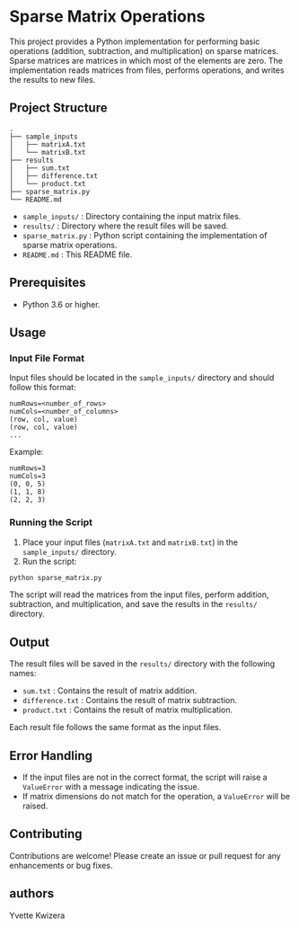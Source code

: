 
# Sparse Matrix Operations

This project provides a Python implementation for performing basic operations (addition, subtraction, and multiplication) on sparse matrices. Sparse matrices are matrices in which most of the elements are zero. The implementation reads matrices from files, performs operations, and writes the results to new files.

## Project Structure

```
.
├── sample_inputs
│   ├── matrixA.txt
│   └── matrixB.txt
├── results
│   ├── sum.txt
│   ├── difference.txt
│   └── product.txt
├── sparse_matrix.py
└── README.md
```

- `sample_inputs/` : Directory containing the input matrix files.
- `results/` : Directory where the result files will be saved.
- `sparse_matrix.py` : Python script containing the implementation of sparse matrix operations.
- `README.md` : This README file.

## Prerequisites

- Python 3.6 or higher.

## Usage

### Input File Format

Input files should be located in the `sample_inputs/` directory and should follow this format:

```
numRows=<number_of_rows>
numCols=<number_of_columns>
(row, col, value)
(row, col, value)
...
```

Example:
```
numRows=3
numCols=3
(0, 0, 5)
(1, 1, 8)
(2, 2, 3)
```

### Running the Script

1. Place your input files (`matrixA.txt` and `matrixB.txt`) in the `sample_inputs/` directory.
2. Run the script:

```bash
python sparse_matrix.py
```

The script will read the matrices from the input files, perform addition, subtraction, and multiplication, and save the results in the `results/` directory.

## Output

The result files will be saved in the `results/` directory with the following names:
- `sum.txt` : Contains the result of matrix addition.
- `difference.txt` : Contains the result of matrix subtraction.
- `product.txt` : Contains the result of matrix multiplication.

Each result file follows the same format as the input files.

## Error Handling

- If the input files are not in the correct format, the script will raise a `ValueError` with a message indicating the issue.
- If matrix dimensions do not match for the operation, a `ValueError` will be raised.

## Contributing

Contributions are welcome! Please create an issue or pull request for any enhancements or bug fixes.

## authors
Yvette Kwizera
